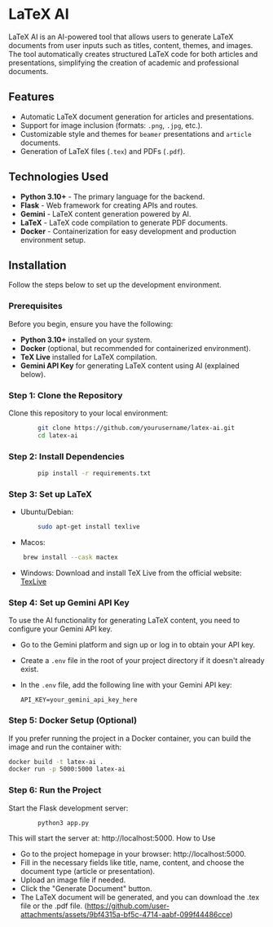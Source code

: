# LaTeX AI

LaTeX AI is an AI-powered tool that allows users to generate LaTeX documents from user inputs such as titles, content, themes, and images. The tool automatically creates structured LaTeX code for both articles and presentations, simplifying the creation of academic and professional documents.

## Features

- Automatic LaTeX document generation for articles and presentations.
- Support for image inclusion (formats: `.png`, `.jpg`, etc.).
- Customizable style and themes for `beamer` presentations and `article` documents.
- Generation of LaTeX files (`.tex`) and PDFs (`.pdf`).

## Technologies Used

- **Python 3.10+** - The primary language for the backend.
- **Flask** - Web framework for creating APIs and routes.
- **Gemini** - LaTeX content generation powered by AI.
- **LaTeX** - LaTeX code compilation to generate PDF documents.
- **Docker** - Containerization for easy development and production environment setup.

## Installation

Follow the steps below to set up the development environment.

### Prerequisites

Before you begin, ensure you have the following:

- **Python 3.10+** installed on your system.
- **Docker** (optional, but recommended for containerized environment).
- **TeX Live** installed for LaTeX compilation.
- **Gemini API Key** for generating LaTeX content using AI (explained below).

### Step 1: Clone the Repository
Clone this repository to your local environment:

```bash
        git clone https://github.com/yourusername/latex-ai.git
        cd latex-ai
```

### Step 2: Install Dependencies
```bash
        pip install -r requirements.txt
```
### Step 3: Set up LaTeX

- Ubuntu/Debian:

```bash
        sudo apt-get install texlive
```
- Macos:

```bash
    brew install --cask mactex
```

- Windows:
Download and install TeX Live from the official website: [TexLive](https://tug.org/texlive/)

### Step 4: Set up Gemini API Key

To use the AI functionality for generating LaTeX content, you need to configure your Gemini API key.

- Go to the Gemini platform and sign up or log in to obtain your API key.
- Create a `.env` file in the root of your project directory if it doesn't already exist.
- In the `.env` file, add the following line with your Gemini API key:

   ```env
   API_KEY=your_gemini_api_key_here

### Step 5: Docker Setup (Optional)

If you prefer running the project in a Docker container, you can build the image and run the container with:

```bash
docker build -t latex-ai .
docker run -p 5000:5000 latex-ai
```

### Step 6: Run the Project

Start the Flask development server:

```bash
        python3 app.py
```
This will start the server at: http://localhost:5000.
How to Use

-    Go to the project homepage in your browser: http://localhost:5000.
-    Fill in the necessary fields like title, name, content, and choose the document type (article or presentation).
-    Upload an image file if needed.
-    Click the "Generate Document" button.
-   The LaTeX document will be generated, and you can download the .tex file or the .pdf file.
(https://github.com/user-attachments/assets/9bf4315a-bf5c-4714-aabf-099f44486cce)

